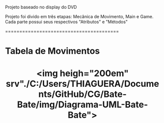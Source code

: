 Projeto baseado no display do DVD

Projeto foi divido em três etapas: Mecânica de Movimento, Main e Game. Cada parte possui seus respectivos "Atributos" e "Métodos"

========================================
<h1>Tabela de Movimentos<h1>

<div align=center>

<img heigh="200em" srv"./C:/Users/THIAGUERA/Documents/GitHub/CG/Bate-Bate/img/Diagrama-UML-Bate-Bate">

</div>